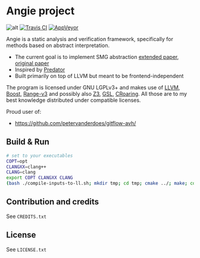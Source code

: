 Angie project
=============

![alt](https://cdn.travis-ci.org/images/favicon-076a22660830dc325cc8ed70e7146a59.png)
[![Travis CI](https://api.travis-ci.org/michkot/ng.svg?branch=master)](https://travis-ci.org/michkot/ng)
[![AppVeyor](https://ci.appveyor.com/api/projects/status/4edca1b2f3u0bxhb?svg=true)](https://ci.appveyor.com/project/michkot/ng)


Angie is a static analysis and verification framework, specifically for methods based on abstract interpretation.

- The current goal is to implement SMG abstraction
  [extended paper]( http://www.fit.vutbr.cz/research/groups/verifit/tools/predator/FIT-TR-2012-04.pdf ), 
  [original paper]( http://link.springer.com/chapter/10.1007/978-3-642-38856-9_13 )
- Inspired by [Predator](https://github.com/kdudka/predator)
- Built primarily on top of LLVM but meant to be frontend-independent

The program is licensed under GNU LGPLv3+ and makes use of 
[LLVM](http://llvm.org), 
[Boost](http://boost.org), 
[Range-v3](https://github.com/ericniebler/range-v3) 
and possibly also 
[Z3](https://github.com/Z3Prover/z3), 
[GSL](https://github.com/Microsoft/GSL), 
[CRoaring](https://github.com/RoaringBitmap/CRoaring). 
All those are to my best knowledge distributed under compatible licenses.

Proud user of:
- https://github.com/petervanderdoes/gitflow-avh/

Build & Run
-----------
```sh
# set to your executables
COPT=opt
CLANGXX=clang++
CLANG=clang
export COPT CLANGXX CLANG
(bash ./compile-inputs-to-ll.sh; mkdir tmp; cd tmp; cmake ../; make; cd .. ; ./tmp/ng)
```

Contribution and credits
-------
See `CREDITS.txt`

License
-------
See `LICENSE.txt`
